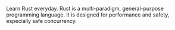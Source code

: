 Learn Rust everyday.
Rust is a multi-paradigm, general-purpose programming language. It is designed for performance and safety, especially safe concurrency.
